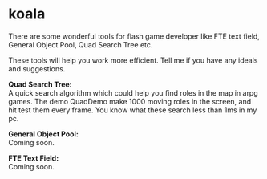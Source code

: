 koala
=====

There are some wonderful tools for flash game developer like FTE text field, General Object Pool, Quad Search Tree etc.

These tools will help you work more efficient. Tell me if you have any ideals and suggestions.

<b>Quad Search Tree:<br /></b>
   A quick search algorithm which could help you find roles in the map in arpg games.
   The demo QuadDemo make 1000 moving roles in the screen, and hit test them every frame. You know what these search less than 1ms in my pc.
   
<b>General Object Pool:<br /></b>
  Coming soon.
   
<b>FTE Text Field:<br /></b>
  Coming soon.   
